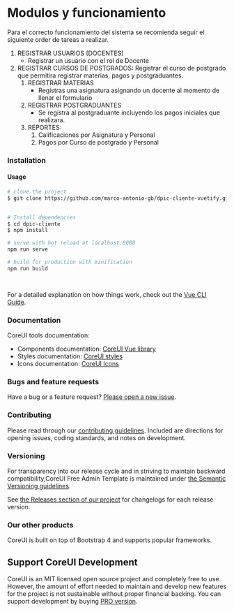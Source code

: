 

# Modulos y funcionamiento
Para el correcto funcionamiento del sistema se recomienda seguir el siguiente order de tareas a realizar.
 1. REGISTRAR USUARIOS (DOCENTES)
    * Registrar un usuario con el rol de Docente 
 2. REGISTRAR CURSOS DE POSTGRADOS: Registrar el curso de postgrado que permitira registrar materias, pagos y postgraduantes.
    1. REGISTRAR MATERIAS
       * Registras una asignatura asignando un docente al momento de llenar el formulario
    2. REGISTRAR POSTGRADUANTES
       * Se registra al postgraduante incluyendo los pagos iniciales que realizara.
    3. REPORTES:
       1. Calificaciones por Asignatura y Personal
       2. Pagos por Curso de postgrado y Personal

### Installation



#### Usage

``` bash
# clone the project 
$ git clone https://github.com/marco-antonio-gb/dpic-cliente-vuetify.git
 

# Install dependencies
$ cd dpic-cliente
$ npm install

# serve with hot reload at localhost:8080
npm run serve

# build for production with minification
npm run build

 

```

For a detailed explanation on how things work, check out the [Vue CLI Guide](https://cli.vuejs.org/guide/).

### Documentation

CoreUI tools documentation:

- Components documentation: [CoreUI Vue library](https://coreui.io/vue/docs)
- Styles documentation: [CoreUI styles](https://coreui.io/docs/3.0-beta/)
- Icons documentation: [CoreUI Icons](http://coreui.io/icons)

### Bugs and feature requests

Have a bug or a feature request? [Please open a new issue](https://github.com/coreui/coreui-free-vue-admin-template/issues).

### Contributing

Please read through our [contributing guidelines](https://github.com/coreui/coreui-free-vue-admin-template/blob/master/.github/CONTRIBUTING.md). Included are directions for opening issues, coding standards, and notes on development.

### Versioning

For transparency into our release cycle and in striving to maintain backward compatibility,CoreUI Free Admin Template is maintained under [the Semantic Versioning guidelines](http://semver.org/).

See [the Releases section of our project](https://github.com/coreui/coreui-free-vue-admin-template/releases) for changelogs for each release version.

### Our other products

CoreUI is built on top of Bootstrap 4 and supports popular frameworks.

## Support CoreUI Development

CoreUI is an MIT licensed open source project and completely free to use. However, the amount of effort needed to maintain and develop new features for the project is not sustainable without proper financial backing. You can support development by buying [PRO version](https://coreui.io/pro/).
